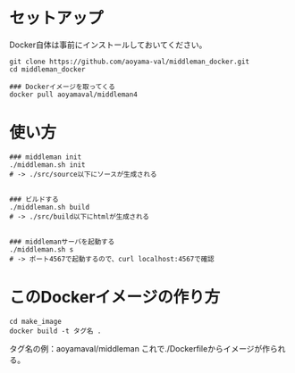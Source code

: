 # セットアップ

Docker自体は事前にインストールしておいてください。

```
git clone https://github.com/aoyama-val/middleman_docker.git
cd middleman_docker

### Dockerイメージを取ってくる
docker pull aoyamaval/middleman4
```

# 使い方

```
### middleman init
./middleman.sh init
# -> ./src/source以下にソースが生成される


### ビルドする
./middleman.sh build
# -> ./src/build以下にhtmlが生成される


### middlemanサーバを起動する
./middleman.sh s
# -> ポート4567で起動するので、curl localhost:4567で確認
```


# このDockerイメージの作り方

```
cd make_image
docker build -t タグ名 .
```

タグ名の例：aoyamaval/middleman 
これで./Dockerfileからイメージが作られる。 

